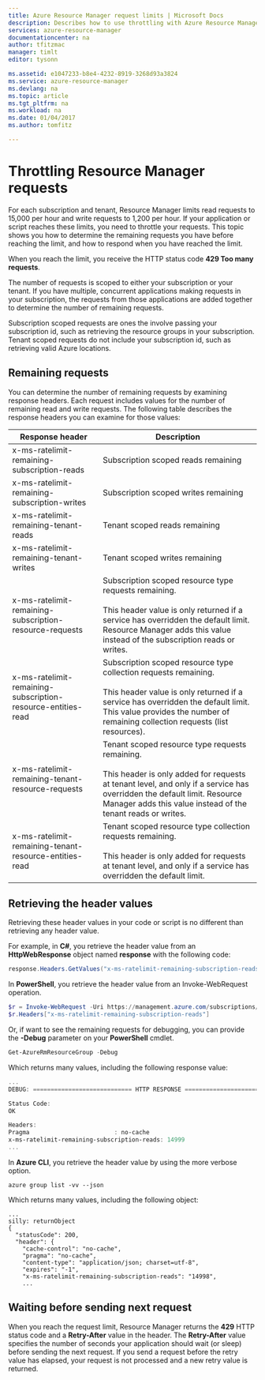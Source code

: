 ```yaml
---
title: Azure Resource Manager request limits | Microsoft Docs
description: Describes how to use throttling with Azure Resource Manager requests when subscription limits have been reached.
services: azure-resource-manager
documentationcenter: na
author: tfitzmac
manager: timlt
editor: tysonn

ms.assetid: e1047233-b8e4-4232-8919-3268d93a3824
ms.service: azure-resource-manager
ms.devlang: na
ms.topic: article
ms.tgt_pltfrm: na
ms.workload: na
ms.date: 01/04/2017
ms.author: tomfitz

---
```

# Throttling Resource Manager requests
For each subscription and tenant, Resource Manager limits read requests to 15,000 per hour and write requests to 1,200 per hour. If your application or script reaches these limits, you need to throttle your requests. This topic shows you how to determine the remaining requests you have before reaching the limit, and how to respond when you have reached the limit.

When you reach the limit, you receive the HTTP status code **429 Too many requests**.

The number of requests is scoped to either your subscription or your tenant. If you have multiple, concurrent applications making requests in your subscription, the requests from those applications are added together to determine the number of remaining requests.

Subscription scoped requests are ones the involve passing your subscription id, such as retrieving the resource groups in your subscription. Tenant scoped requests do not include your subscription id, such as retrieving valid Azure locations.

## Remaining requests
You can determine the number of remaining requests by examining response headers. Each request includes values for the number of remaining read and write requests. The following table describes the response headers you can examine for those values:

| Response header | Description |
| --- | --- |
| x-ms-ratelimit-remaining-subscription-reads |Subscription scoped reads remaining |
| x-ms-ratelimit-remaining-subscription-writes |Subscription scoped writes remaining |
| x-ms-ratelimit-remaining-tenant-reads |Tenant scoped reads remaining |
| x-ms-ratelimit-remaining-tenant-writes |Tenant scoped writes remaining |
| x-ms-ratelimit-remaining-subscription-resource-requests |Subscription scoped resource type requests remaining.<br /><br />This header value is only returned if a service has overridden the default limit. Resource Manager adds this value instead of the subscription reads or writes. |
| x-ms-ratelimit-remaining-subscription-resource-entities-read |Subscription scoped resource type collection requests remaining.<br /><br />This header value is only returned if a service has overridden the default limit. This value provides the number of remaining collection requests (list resources). |
| x-ms-ratelimit-remaining-tenant-resource-requests |Tenant scoped resource type requests remaining.<br /><br />This header is only added for requests at tenant level, and only if a service has overridden the default limit. Resource Manager adds this value instead of the tenant reads or writes. |
| x-ms-ratelimit-remaining-tenant-resource-entities-read |Tenant scoped resource type collection requests remaining.<br /><br />This header is only added for requests at tenant level, and only if a service has overridden the default limit. |

## Retrieving the header values
Retrieving these header values in your code or script is no different than retrieving any header value. 

For example, in **C#**, you retrieve the header value from an **HttpWebResponse** object named **response** with the following code:

```cs
response.Headers.GetValues("x-ms-ratelimit-remaining-subscription-reads").GetValue(0)
```

In **PowerShell**, you retrieve the header value from an Invoke-WebRequest operation.

```powershell
$r = Invoke-WebRequest -Uri https://management.azure.com/subscriptions/{guid}/resourcegroups?api-version=2016-09-01 -Method GET -Headers $authHeaders
$r.Headers["x-ms-ratelimit-remaining-subscription-reads"]
```

Or, if want to see the remaining requests for debugging, you can provide the **-Debug** parameter on your **PowerShell** cmdlet.

```powershell
Get-AzureRmResourceGroup -Debug
```

Which returns many values, including the following response value:

```powershell
...
DEBUG: ============================ HTTP RESPONSE ============================

Status Code:
OK

Headers:
Pragma                        : no-cache
x-ms-ratelimit-remaining-subscription-reads: 14999
...
```

In **Azure CLI**, you retrieve the header value by using the more verbose option.

```azurecli
azure group list -vv --json
```

Which returns many values, including the following object:

```azurecli
...
silly: returnObject
{
  "statusCode": 200,
  "header": {
    "cache-control": "no-cache",
    "pragma": "no-cache",
    "content-type": "application/json; charset=utf-8",
    "expires": "-1",
    "x-ms-ratelimit-remaining-subscription-reads": "14998",
    ...
```

## Waiting before sending next request
When you reach the request limit, Resource Manager returns the **429** HTTP status code and a **Retry-After** value in the header. The **Retry-After** value specifies the number of seconds your application should wait (or sleep) before sending the next request. If you send a request before the retry value has elapsed, your request is not processed and a new retry value is returned.

